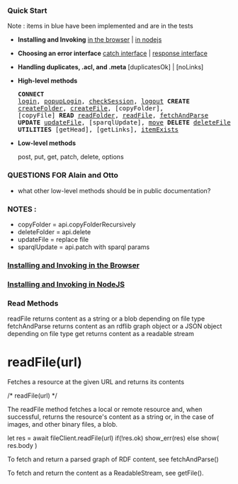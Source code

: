 ### Quick Start

Note : items in blue have been implemented and are in the tests

* **Installing and Invoking**  [in the browser](#installBrowser) | [in nodejs](#installNode)

* **Choosing an error interface**  [catch interface]() |  [response interface]()

* **Handling duplicates, .acl, and .meta** [duplicatesOk] | [noLinks]

* **High-level methods**<pre>**CONNECT**   [login](), [popupLogin](), [checkSession](), [logout]()
  **CREATE**    [createFolder](), [createFile](), [copyFolder], [copyFile]
  **READ**      [readFolder](), [readFile](), [fetchAndParse]()
  **UPDATE**    [updateFile](), [sparqlUpdate], [move]()
  **DELETE**    [deleteFile](), [deleteFolder](), [deleteFolderRecursively]
  **UTILITIES** [getHead], [getLinks], [itemExists]()</pre>

* **Low-level methods**

  post, put, get, patch, delete, options

  
### QUESTIONS FOR Alain and Otto

  * what other low-level methods should be in public documentation?

### NOTES :
  * copyFolder = api.copyFolderRecursively
  * deleteFolder = api.delete
  * updateFile = replace file
  * sparqlUpdate = api.patch with sparql params

### <a href="" name="installBrowser">Installing and Invoking in the Browser</a>

### <a href="" name="installNode">Installing and Invoking in NodeJS</a>


### Read Methods

  readFile      returns content as a string or a blob depending on file type
  fetchAndParse returns content as an rdflib graph object or a JSON object depending on file type
  get           returns content as a readable stream

# readFile(url)

Fetches a resource at the given URL and
returns its contents 


/* readFile(url)
*/

The readFile method fetches a local or remote resource and,
when successful, returns the resource's content as a string
or, in the case of images, and other binary files, a blob.

  let res = await fileClient.readFile(url)
  if(!res.ok) show_err(res)
  else show( res.body )

To fetch and return a parsed graph of RDF content, see fetchAndParse()

To fetch and return the content as a ReadableStream, see getFile().  

                       
  